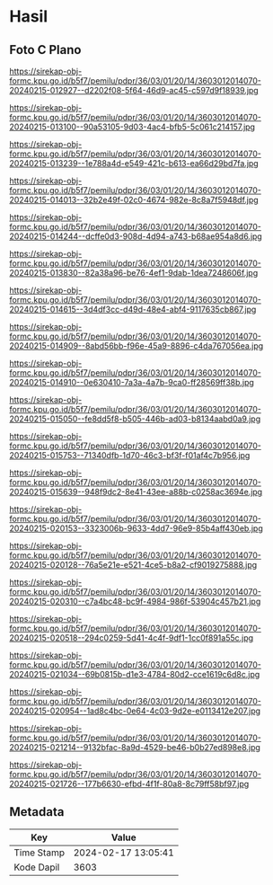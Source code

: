 # Hasil

## Foto C Plano

https://sirekap-obj-formc.kpu.go.id/b5f7/pemilu/pdpr/36/03/01/20/14/3603012014070-20240215-012927--d2202f08-5f64-46d9-ac45-c597d9f18939.jpg

https://sirekap-obj-formc.kpu.go.id/b5f7/pemilu/pdpr/36/03/01/20/14/3603012014070-20240215-013100--90a53105-9d03-4ac4-bfb5-5c061c214157.jpg

https://sirekap-obj-formc.kpu.go.id/b5f7/pemilu/pdpr/36/03/01/20/14/3603012014070-20240215-013239--1e788a4d-e549-421c-b613-ea66d29bd7fa.jpg

https://sirekap-obj-formc.kpu.go.id/b5f7/pemilu/pdpr/36/03/01/20/14/3603012014070-20240215-014013--32b2e49f-02c0-4674-982e-8c8a7f5948df.jpg

https://sirekap-obj-formc.kpu.go.id/b5f7/pemilu/pdpr/36/03/01/20/14/3603012014070-20240215-014244--dcffe0d3-908d-4d94-a743-b68ae954a8d6.jpg

https://sirekap-obj-formc.kpu.go.id/b5f7/pemilu/pdpr/36/03/01/20/14/3603012014070-20240215-013830--82a38a96-be76-4ef1-9dab-1dea7248606f.jpg

https://sirekap-obj-formc.kpu.go.id/b5f7/pemilu/pdpr/36/03/01/20/14/3603012014070-20240215-014615--3d4df3cc-d49d-48e4-abf4-9117635cb867.jpg

https://sirekap-obj-formc.kpu.go.id/b5f7/pemilu/pdpr/36/03/01/20/14/3603012014070-20240215-014909--8abd56bb-f96e-45a9-8896-c4da767056ea.jpg

https://sirekap-obj-formc.kpu.go.id/b5f7/pemilu/pdpr/36/03/01/20/14/3603012014070-20240215-014910--0e630410-7a3a-4a7b-9ca0-ff28569ff38b.jpg

https://sirekap-obj-formc.kpu.go.id/b5f7/pemilu/pdpr/36/03/01/20/14/3603012014070-20240215-015050--fe8dd5f8-b505-446b-ad03-b8134aabd0a9.jpg

https://sirekap-obj-formc.kpu.go.id/b5f7/pemilu/pdpr/36/03/01/20/14/3603012014070-20240215-015753--71340dfb-1d70-46c3-bf3f-f01af4c7b956.jpg

https://sirekap-obj-formc.kpu.go.id/b5f7/pemilu/pdpr/36/03/01/20/14/3603012014070-20240215-015639--948f9dc2-8e41-43ee-a88b-c0258ac3694e.jpg

https://sirekap-obj-formc.kpu.go.id/b5f7/pemilu/pdpr/36/03/01/20/14/3603012014070-20240215-020153--3323006b-9633-4dd7-96e9-85b4aff430eb.jpg

https://sirekap-obj-formc.kpu.go.id/b5f7/pemilu/pdpr/36/03/01/20/14/3603012014070-20240215-020128--76a5e21e-e521-4ce5-b8a2-cf9019275888.jpg

https://sirekap-obj-formc.kpu.go.id/b5f7/pemilu/pdpr/36/03/01/20/14/3603012014070-20240215-020310--c7a4bc48-bc9f-4984-986f-53904c457b21.jpg

https://sirekap-obj-formc.kpu.go.id/b5f7/pemilu/pdpr/36/03/01/20/14/3603012014070-20240215-020518--294c0259-5d41-4c4f-9df1-1cc0f891a55c.jpg

https://sirekap-obj-formc.kpu.go.id/b5f7/pemilu/pdpr/36/03/01/20/14/3603012014070-20240215-021034--69b0815b-d1e3-4784-80d2-cce1619c6d8c.jpg

https://sirekap-obj-formc.kpu.go.id/b5f7/pemilu/pdpr/36/03/01/20/14/3603012014070-20240215-020954--1ad8c4bc-0e64-4c03-9d2e-e0113412e207.jpg

https://sirekap-obj-formc.kpu.go.id/b5f7/pemilu/pdpr/36/03/01/20/14/3603012014070-20240215-021214--9132bfac-8a9d-4529-be46-b0b27ed898e8.jpg

https://sirekap-obj-formc.kpu.go.id/b5f7/pemilu/pdpr/36/03/01/20/14/3603012014070-20240215-021726--177b6630-efbd-4f1f-80a8-8c79ff58bf97.jpg


## Metadata

| Key        | Value               |
| ---------- | ------------------- |
| Time Stamp | 2024-02-17 13:05:41 |
| Kode Dapil | 3603                |



